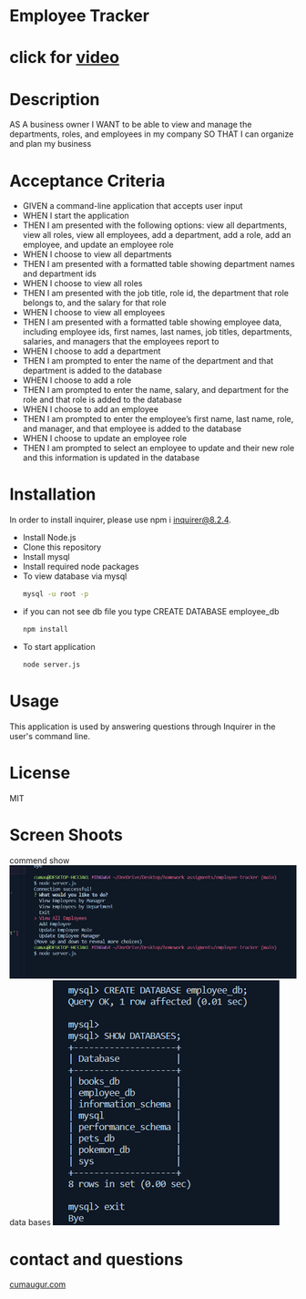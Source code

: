 # Employee Tracker
# click for [video]()

# Description
AS A business owner
I WANT to be able to view and manage the departments, roles, and employees in my company
SO THAT I can organize and plan my business

# Acceptance Criteria
* GIVEN a command-line application that accepts user input
* WHEN I start the application
* THEN I am presented with the following options: view all departments, view all roles, view all employees, add a department, add a role, add an employee, and update an employee role
* WHEN I choose to view all departments
* THEN I am presented with a formatted table showing department names and department ids
* WHEN I choose to view all roles
* THEN I am presented with the job title, role id, the department that role belongs to, and the salary for that role
* WHEN I choose to view all employees
* THEN I am presented with a formatted table showing employee data, including employee ids, first names, last names, job titles, departments, salaries, and managers that the employees report to
* WHEN I choose to add a department
* THEN I am prompted to enter the name of the department and that department is added to the database
* WHEN I choose to add a role
* THEN I am prompted to enter the name, salary, and department for the role and that role is added to the database
* WHEN I choose to add an employee
* THEN I am prompted to enter the employee’s first name, last name, role, and manager, and that employee is added to the database
* WHEN I choose to update an employee role
* THEN I am prompted to select an employee to update and their new role and this information is updated in the database

# Installation
In order to install inquirer, please use npm i inquirer@8.2.4.
* Install Node.js 
* Clone this repository
* Install mysql
* Install required node packages
* To view database via mysql
    ```bash
    mysql -u root -p
    ```
* if you can not see db file you type CREATE DATABASE employee_db
    ```bash
    npm install
    ```
* To start application
    ```bash
    node server.js
    ```

# Usage
This application is used by answering questions through Inquirer in the user's command line. 



# License
MIT

# Screen Shoots
commend show
![alt text](./assets/command.PNG)
data bases
![alt text](./assets/show%20db.PNG)



# contact and questions

[cumaugur.com](https://www.cumaugur.com/)


